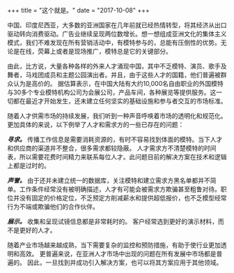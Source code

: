 +++
title = "这个就是。"
date = "2017-10-08"
+++

中国、印度尼西亚，大多数的亚洲国家在几年前就已经热情转型，将其经济从出口驱动转向消费驱动。广告业继续呈现两位数增长。想一想组成亚洲文化的集体主义模式，我们不难发现在所有营销活动中，有模特参与的，总能有压倒性的优势。无论是在线，荧幕上或者是现场推广，模特总是它的关键部分。

由此，比方说，大量各种各样的外来人才涌现中国，其中不乏模特、演员、歌手及舞者，马戏团成员和主题公园演出者。并且，由于这些人才的国籍，他们普遍被群众认为是高价的。 据估算表示，在中国大陆有大约10,000名自由职业的外国模特与30多个专业模特机构公司为会展公司，产品车间，各种展览等提供服务。这一切都在最近才开始发生，还未建立任何坚实的基础设施和参与者交互的市场标准。

随着人才供需市场的持续发展，我们听到一种声音呼唤着市场的透明化和规范化。更加具体的来说，以下例举了人才和需求方的一些已存在的问题：

***寻求。*** 传播工作信息是需要消耗资源的，有时不容易找到体面的模特。当下人才和供应商的渠道并不整合，很多需求都较隐蔽。 人才需求方不清楚模特的时间表，所以需要花费时间精力来联系每位人才。此问题目前的解决方案在技术和逻辑上都是过时的。

***声誉。*** 由于还并未建立统一的数据库，关注模特和建立需求方黑名单都并不简单。工作条件经常没有被明确描述，人才有可能会被需求方欺骗甚至粗鲁对待。职位并没有固定的价格定位，不乏预定方削减薪水和提供超低报价，也不乏模型经常行为不端或欺骗他们的合作伙伴。

***展示。*** 收集和呈现试镜信息都是非常耗时的。 客户经常选到更好的演示材料，而不是更好的人才。

随着产业市场越来越成熟，当下需要复杂的监控和预防措施，有助于使行业更加透明和高效。 更普遍来说，在亚洲人才市场中出现的问题在所有发展中市场都是普遍的。 因此，一旦找到并成功引入解决方案，也可以将其方案应用于其他领域。
